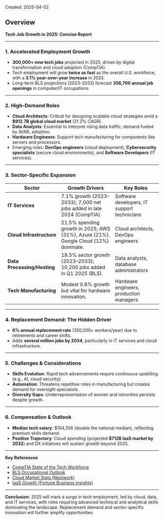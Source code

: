 Created: 2025-04-02

## Overview

**Tech Job Growth in 2025: Concise Report**

---

### **1. Accelerated Employment Growth**

- **300,000+ new tech jobs** projected in 2025, driven by digital transformation and cloud adoption (CompTIA).
- Tech employment will grow **twice as fast** as the overall U.S. workforce, with a **3.1% year-over-year increase** in 2025.
- Long-term BLS projections (2023–2033) forecast **356,700 annual job openings** in computer/IT occupations.

---

### **2. High-Demand Roles**

- **Cloud Architects**: Critical for designing scalable cloud strategies amid a **$912.7B global cloud market** (21.2% CAGR).
- **Data Analysts**: Essential to interpret rising data traffic; demand fueled by AI/ML adoption.
- **Hardware Engineers**: Support tech manufacturing for components like servers and processors.
- Emerging roles: **DevOps engineers** (cloud deployment), **Cybersecurity specialists** (secure cloud environments), and **Software Developers** (IT services).

---

### **3. Sector-Specific Expansion**

| **Sector**                  | **Growth Drivers**                                                                  | **Key Roles**                               |
| --------------------------- | ----------------------------------------------------------------------------------- | ------------------------------------------- |
| **IT Services**             | 7.1% growth (2023–2033); 7,000 net jobs added in late 2024 (CompTIA).               | Software developers, IT support technicians |
| **Cloud Infrastructure**    | 21.5% spending growth in 2025; AWS (31%), Azure (21%), Google Cloud (12%) dominate. | Cloud architects, DevOps engineers          |
| **Data Processing/Hosting** | 19.5% sector growth (2023–2033); 10,200 jobs added in Q1 2025 (BLS).                | Data analysts, database administrators      |
| **Tech Manufacturing**      | Modest 0.8% growth but vital for hardware innovation.                               | Hardware engineers, production managers     |

---

### **4. Replacement Demand: The Hidden Driver**

- **6% annual replacement rate** (350,000+ workers/year) due to retirements and career shifts.
- Adds **several million jobs by 2034**, particularly in IT services and cloud infrastructure.

---

### **5. Challenges & Considerations**

- **Skills Evolution**: Rapid tech advancements require continuous upskilling (e.g., AI, cloud security).
- **Automation**: Threatens repetitive roles in manufacturing but creates demand for oversight specialists.
- **Diversity Gaps**: Underrepresentation of women and minorities persists despite growth.

---

### **6. Compensation & Outlook**

- **Median tech salary**: $104,556 (double the national median), reflecting premium skills demand.
- **Positive Trajectory**: Cloud spending (projected **$712B IaaS market by 2032**) and DX initiatives will sustain growth beyond 2025.

---

**Key References**

- [CompTIA State of the Tech Workforce](https://www.comptia.org/content/research/state-of-the-tech-workforce)
- [BLS Occupational Outlook](https://www.bls.gov/ooh/computer-and-information-technology/home.htm)
- [Cloud Market Stats (Nextwork)](https://www.nextwork.org/blog/cloud-computing-stats-2025)
- [IaaS Growth (Fortune Business Insights)](https://www.fortunebusinessinsights.com/infrastructure-as-a-service-iaas-market-107351)

---

**Conclusion**: 2025 will mark a surge in tech employment, led by cloud, data, and IT services, with roles requiring advanced technical and analytical skills dominating the landscape. Replacement demand and sector-specific innovation will further amplify opportunities.
